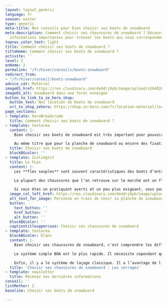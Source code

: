 ```yaml
---
layout: layout_generic
language: fr
season: winter
type: generic
meta-title: Nos conseils pour bien choisir ses boots de snowboard
meta-description: Comment choisir ses chaussures de snowboard ? Découvrez toutes les
  informations importantes pour trouver les boots qui vous correspondent le mieux.
topnav_color_text: light
title: Comment choisir ses boots de snowboard ?
titleHome: Comment choisir ses boots de snowboard ?
activite: ''
level: 2
enHome: 2
permalink: "/fr/hiver/conseils/boots-snowboard"
redirect_from:
- "/fr/hiver/conseil/boots-snowboard"
advice_cat: Matériel
image01_href: https://res.cloudinary.com/deddrj0yb/image/upload/v1640262657/website/Conseil%20Equiepement/robson-hatsukami-morgan-5C6veSN6hec-unsplash_e5zqqr.jpg
image01_alt: Snowboard dans une foret enneigée
button_to_link_to_ze_hero_shop:
  button_text: Nos location de boots de snowboard
  url_to_shop_zehero: https://shop.ze-hero.com/fr/location-materiel/location-snowboard/location-snowboard-adulte?equipmentslug=%2Flocation-chaussures&rental_quality=0&oldslug=%2Flocation-snowboard&subslug=%2Flocation-snowboard-adulte&start-date=24%2F12%2F2021&number_rental_days=1
page_sections:
- template: heroBreadcrumb
  title: Comment choisir ses boots de snowboard ?
- template: textarea
  content: |-
    Bien choisir ses boots de snowboard est très important pour pouvoir rider dans le confort, la précision et avec les meilleurs sensations. Votre pratique du snowboard sera alors grandement influencée par le choix de vos chaussures de snowboard.

    Au même titre que pour la planche de snowboard ou encore des fixations de snowboard, le flex de vos boots de snowboard est un argument qui va être déterminé par votre type de pratique et par votre niveau. Même si le flex fait appel à vos propres sensations, certains indices sont plus ou moins destinés à un type de pratique.
  title: Choisir ses boots de snowboard
  blockBGcolor: ''
- template: 2colimgtxt
  title: Le FLex
  content: |-
    Les **flex souples** sont souvent caractéristiques des boots d’entrée de gamme. Ce sont les premiers boots qui servent d’alternative aux chaussures de location. Elles ne sont pas très contraignantes et sont moins rigides donc moins douloureuses au début. Cependant, les snowboots avec un flex souple séduisent aussi les pratiquants adeptes du **Freestyle**. Cela leur permet d’être plus à l’aise pour enchaîner leurs figures.

    La plupart des chaussures que l’on retrouve sur le marché ont un flex **intermédiaire**. C’est la gamme sur laquelle quasi toutes les marques se positionnent. Elles répondent aux besoins de tous les pratiquants sur tout type de terrain. Le maintien est bon et la boots laisse quand même de la liberté au pied et aux mouvements.

    Si vous êtes un pratiquant averti et un peu plus exigeant, vous pourrez vous tourner vers des flex **rigides**. Ce flex sera plutôt orienté vers une pratique Freeride et All-Mountain. Il n’aura par contre aucun intérêt dans la pratique du Freestyle. Votre pied sera plus près du chausson et de la coque, vous serez donc plus **précis** avec une forte **réactivité**. Il est faux de penser que les boots rigides sont douloureuses. Les boots rigides ont souvent un laçage en Double-Boa.
  image_col_left_href: https://res.cloudinary.com/deddrj0yb/image/upload/v1638883539/website/winter/Snowboard-rider-debout_oecizy.jpg
  alt_text_for_image: Personne en train de tenir sa planche de snowboard
  button:
    text_button: ''
    href_button: ''
    alt_button: ''
  blockBGcolor: ''
  captiontitleuppercase: Choisir ses chaussures de snowboard
- template: textarea
  blockBGcolor: blanc
  content: |-
    Bien choisir ses chaussures de snowboard, c'est comprendre les différentes types de serrages. Il y a le système SpeedLace, qui vient serrer vos boots de snowboard en deux points. Le premier serrage concerne la partie basse du pied et cale votre talon dans la chaussure tout en ajustant l’espace au niveau de la boîte à orteils. Le deuxième point vient s’effectuer au niveau du coup de pied. Vous pouvez alors décider de l’intensité du flex selon votre envie du moment. C’est le système le plus connu de l’industrie des chaussures de snowboard. Les marques comme Burton, Salomon ou encore Nitro offrent une large gamme de produits qui disposent de ce système.

    Le système simple BOA est le plus rapide. Il nécessite cependant que votre boot soit parfaitement adapté à votre pied car il n’agit que sur le coup de pied. Il est également très rapide à enlever.

    Enfin, il y a le système de laçage classique. Il a l’avantage de l’esthétique car on a l’impression d’avoir une paire de sneakers classiques aux pieds. Les lacets sont traités contre la neige et ils résistent longtemps. Ces systèmes sont souvent présents sur des boots type backcountry,  free ride. Il suffit de les serrer fort de bas en haut.
  title: 'Choisir ses chaussures de snowboard : Les serrages'
- template: newsletter
  title: Recevez nos dernières informations
conseil: ''
listMother: 2
baseline: Choisir ses boots de snowboard

---
```

